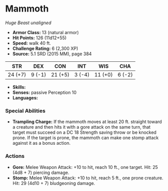 # Mammoth

*Huge* *Beast* *unaligned*

- **Armor Class:** 13 (natural armor)
- **Hit Points:** 126 (11d12+55)
- **Speed:** walk 40 ft.
- **Challenge Rating:** 6 (2,300 XP)
- **Source:** 5.1 SRD (2015 MM), page 384

| STR | DEX | CON | INT | WIS | CHA |
| --- | --- | --- | --- | --- | --- |
| 24 (+7) | 9 (-1) | 21 (+5) | 3 (-4) | 11 (+0) | 6 (-2) |

- **Skills:** 
- **Senses:** passive Perception 10
- **Languages:** 

### Special Abilities

- **Trampling Charge:** If the mammoth moves at least 20 ft. straight toward a creature and then hits it with a gore attack on the same turn, that target must succeed on a DC 18 Strength saving throw or be knocked prone. If the target is prone, the mammoth can make one stomp attack against it as a bonus action.

### Actions

- **Gore:** Melee Weapon Attack: +10 to hit, reach 10 ft., one target. Hit: 25 (4d8 + 7) piercing damage.
- **Stomp:** Melee Weapon Attack: +10 to hit, reach 5 ft., one prone creature. Hit: 29 (4d10 + 7) bludgeoning damage.


